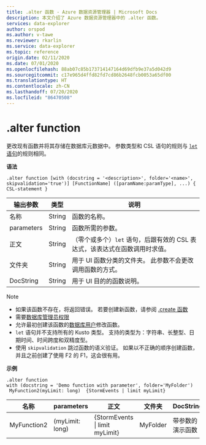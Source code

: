 ```yaml
---
title: .alter 函数 - Azure 数据资源管理器 | Microsoft Docs
description: 本文介绍了 Azure 数据资源管理器中的 .alter 函数。
services: data-explorer
author: orspod
ms.author: v-tawe
ms.reviewer: rkarlin
ms.service: data-explorer
ms.topic: reference
origin.date: 02/11/2020
ms.date: 07/01/2020
ms.openlocfilehash: 88ab07c85b173714147164d69dfb9e37a5d042d9
ms.sourcegitcommit: c17e965d4ffd82fd7cd86b2648fcb0053a65df00
ms.translationtype: HT
ms.contentlocale: zh-CN
ms.lasthandoff: 07/20/2020
ms.locfileid: "86470508"
---
```

# <a name="alter-function"></a>.alter function

更改现有函数并将其存储在数据库元数据中。
参数类型和 CSL 语句的规则与 [`let` 语句](../query/letstatement.md)的规则相同。

**语法**

```kusto
.alter function [with (docstring = '<description>', folder='<name>', skipvalidation='true')] [FunctionName] ([paramName:paramType], ...) { CSL-statement }
```
    
|输出参数 |类型 |说明
|---|---|--- 
|名称  |String |函数的名称。
|parameters  |String |函数所需的参数。
|正文  |String |（零个或多个）`let` 语句，后跟有效的 CSL 表达式，该表达式在函数调用时求值。
|文件夹|String|用于 UI 函数分类的文件夹。 此参数不会更改调用函数的方式。
|DocString|String|用于 UI 目的的函数说明。

> [!NOTE]
> * 如果该函数不存在，将返回错误。 若要创建新函数，请参阅 [.create 函数](create-function.md)
> * 需要[数据库管理员权限](../management/access-control/role-based-authorization.md)
> * 允许最初创建该函数的[数据库用户](../management/access-control/role-based-authorization.md)修改函数。 
> * `let` 语句并不支持所有的 Kusto 类型。 支持的类型为：字符串、长整型、日期时间、时间跨度和双精度型。
> * 使用 `skipvalidation` 跳过函数的语义验证。 如果以不正确的顺序创建函数，并且之前创建了使用 F2 的 F1，这会很有用。
 
**示例** 

```kusto
.alter function
with (docstring = 'Demo function with parameter', folder='MyFolder')
 MyFunction2(myLimit: long)  {StormEvents | limit myLimit}
``` 
    
|名称 |parameters |正文|文件夹|DocString
|---|---|---|---|---
|MyFunction2 |(myLimit: long)| {StormEvents &#124; limit myLimit}|MyFolder|带参数的演示函数|
